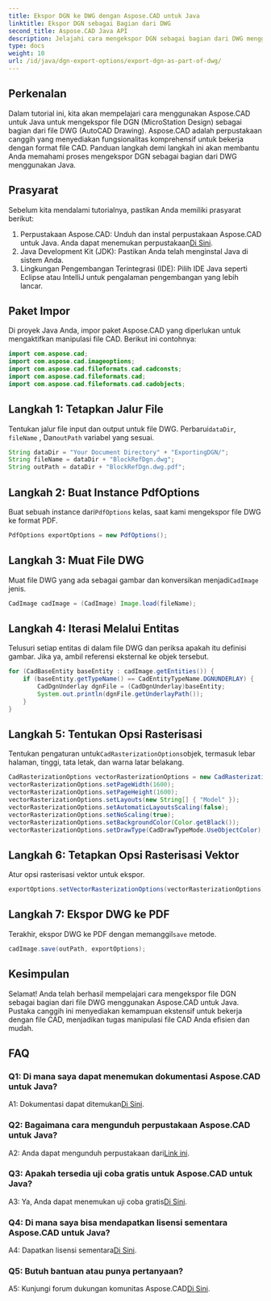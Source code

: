 ```yaml
---
title: Ekspor DGN ke DWG dengan Aspose.CAD untuk Java
linktitle: Ekspor DGN sebagai Bagian dari DWG
second_title: Aspose.CAD Java API
description: Jelajahi cara mengekspor DGN sebagai bagian dari DWG menggunakan Aspose.CAD untuk Java. Ikuti panduan langkah demi langkah kami untuk manipulasi file CAD yang efisien.
type: docs
weight: 10
url: /id/java/dgn-export-options/export-dgn-as-part-of-dwg/
---
```

## Perkenalan

Dalam tutorial ini, kita akan mempelajari cara menggunakan Aspose.CAD untuk Java untuk mengekspor file DGN (MicroStation Design) sebagai bagian dari file DWG (AutoCAD Drawing). Aspose.CAD adalah perpustakaan canggih yang menyediakan fungsionalitas komprehensif untuk bekerja dengan format file CAD. Panduan langkah demi langkah ini akan membantu Anda memahami proses mengekspor DGN sebagai bagian dari DWG menggunakan Java.

## Prasyarat

Sebelum kita mendalami tutorialnya, pastikan Anda memiliki prasyarat berikut:
1. Perpustakaan Aspose.CAD: Unduh dan instal perpustakaan Aspose.CAD untuk Java. Anda dapat menemukan perpustakaan[Di Sini](https://releases.aspose.com/cad/java/).
2. Java Development Kit (JDK): Pastikan Anda telah menginstal Java di sistem Anda.
3. Lingkungan Pengembangan Terintegrasi (IDE): Pilih IDE Java seperti Eclipse atau IntelliJ untuk pengalaman pengembangan yang lebih lancar.

## Paket Impor

Di proyek Java Anda, impor paket Aspose.CAD yang diperlukan untuk mengaktifkan manipulasi file CAD. Berikut ini contohnya:

```java
import com.aspose.cad;
import com.aspose.cad.imageoptions;
import com.aspose.cad.fileformats.cad.cadconsts;
import com.aspose.cad.fileformats.cad;
import com.aspose.cad.fileformats.cad.cadobjects;
```

## Langkah 1: Tetapkan Jalur File

 Tentukan jalur file input dan output untuk file DWG. Perbarui`dataDir`, `fileName` , Dan`outPath` variabel yang sesuai.

```java
String dataDir = "Your Document Directory" + "ExportingDGN/";
String fileName = dataDir + "BlockRefDgn.dwg";
String outPath = dataDir + "BlockRefDgn.dwg.pdf";
```

## Langkah 2: Buat Instance PdfOptions

 Buat sebuah instance dari`PdfOptions` kelas, saat kami mengekspor file DWG ke format PDF.

```java
PdfOptions exportOptions = new PdfOptions();
```

## Langkah 3: Muat File DWG

 Muat file DWG yang ada sebagai gambar dan konversikan menjadi`CadImage` jenis.

```java
CadImage cadImage = (CadImage) Image.load(fileName);
```

## Langkah 4: Iterasi Melalui Entitas

Telusuri setiap entitas di dalam file DWG dan periksa apakah itu definisi gambar. Jika ya, ambil referensi eksternal ke objek tersebut.

```java
for (CadBaseEntity baseEntity : cadImage.getEntities()) {
    if (baseEntity.getTypeName() == CadEntityTypeName.DGNUNDERLAY) {
        CadDgnUnderlay dgnFile = (CadDgnUnderlay)baseEntity;
        System.out.println(dgnFile.getUnderlayPath());
    }
}
```

## Langkah 5: Tentukan Opsi Rasterisasi

 Tentukan pengaturan untuk`CadRasterizationOptions`objek, termasuk lebar halaman, tinggi, tata letak, dan warna latar belakang.

```java
CadRasterizationOptions vectorRasterizationOptions = new CadRasterizationOptions();
vectorRasterizationOptions.setPageWidth(1600);
vectorRasterizationOptions.setPageHeight(1600);
vectorRasterizationOptions.setLayouts(new String[] { "Model" });
vectorRasterizationOptions.setAutomaticLayoutsScaling(false);
vectorRasterizationOptions.setNoScaling(true);
vectorRasterizationOptions.setBackgroundColor(Color.getBlack());
vectorRasterizationOptions.setDrawType(CadDrawTypeMode.UseObjectColor);
```

## Langkah 6: Tetapkan Opsi Rasterisasi Vektor

Atur opsi rasterisasi vektor untuk ekspor.

```java
exportOptions.setVectorRasterizationOptions(vectorRasterizationOptions);
```

## Langkah 7: Ekspor DWG ke PDF

 Terakhir, ekspor DWG ke PDF dengan memanggil`save` metode.

```java
cadImage.save(outPath, exportOptions);
```

## Kesimpulan

Selamat! Anda telah berhasil mempelajari cara mengekspor file DGN sebagai bagian dari file DWG menggunakan Aspose.CAD untuk Java. Pustaka canggih ini menyediakan kemampuan ekstensif untuk bekerja dengan file CAD, menjadikan tugas manipulasi file CAD Anda efisien dan mudah.

## FAQ

### Q1: Di mana saya dapat menemukan dokumentasi Aspose.CAD untuk Java?

 A1: Dokumentasi dapat ditemukan[Di Sini](https://reference.aspose.com/cad/java/).

### Q2: Bagaimana cara mengunduh perpustakaan Aspose.CAD untuk Java?

 A2: Anda dapat mengunduh perpustakaan dari[Link ini](https://releases.aspose.com/cad/java/).

### Q3: Apakah tersedia uji coba gratis untuk Aspose.CAD untuk Java?

 A3: Ya, Anda dapat menemukan uji coba gratis[Di Sini](https://releases.aspose.com/).

### Q4: Di mana saya bisa mendapatkan lisensi sementara Aspose.CAD untuk Java?

 A4: Dapatkan lisensi sementara[Di Sini](https://purchase.aspose.com/temporary-license/).

### Q5: Butuh bantuan atau punya pertanyaan?

 A5: Kunjungi forum dukungan komunitas Aspose.CAD[Di Sini](https://forum.aspose.com/c/cad/19).